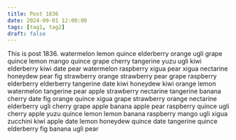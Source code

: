 ```yaml
---
title: Post 1836
date: 2024-09-01 12:00:00
tags: [tag1, tag2]
draft: false
---
```

This is post 1836.
watermelon
lemon
quince
elderberry
orange
ugli
grape
quince
lemon
mango
quince
grape
cherry
tangerine
yuzu
ugli
kiwi
elderberry
kiwi
date
pear
watermelon
raspberry
xigua
pear
xigua
nectarine
honeydew
pear
fig
strawberry
orange
strawberry
pear
grape
raspberry
elderberry
elderberry
tangerine
date
kiwi
honeydew
kiwi
orange
lemon
watermelon
tangerine
pear
apple
strawberry
nectarine
tangerine
banana
cherry
date
fig
orange
quince
xigua
grape
strawberry
orange
nectarine
elderberry
ugli
cherry
grape
apple
banana
apple
pear
raspberry
quince
ugli
cherry
apple
yuzu
quince
lemon
lemon
banana
raspberry
mango
ugli
xigua
zucchini
kiwi
apple
date
lemon
honeydew
quince
date
tangerine
quince
elderberry
fig
banana
ugli
pear
